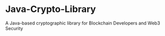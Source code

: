 # Java-Crypto-Library
A Java-based cryptographic library for Blockchain Developers and Web3 Security
